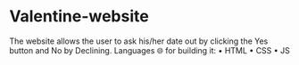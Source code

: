 # Valentine-website
The website allows the user to ask his/her date out by clicking the Yes button and No by Declining.
Languages 🌐 for building it: 
• HTML
• CSS
• JS
